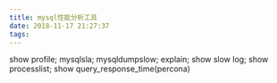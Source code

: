 ```yaml
---
title: mysql性能分析工具
date: 2018-11-17 21:27:37
tags:
---
```


show profile;
mysqlsla;
mysqldumpslow;
explain;
show slow log;
show processlist;
show query_response_time(percona)

